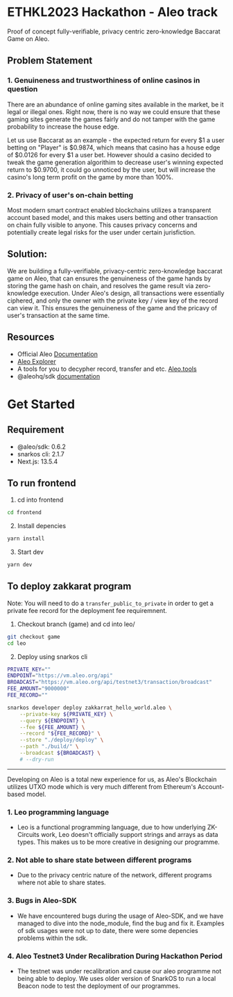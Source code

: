 # ETHKL2023 Hackathon - Aleo track

Proof of concept fully-verifiable, privacy centric zero-knowledge Baccarat Game on Aleo.

## Problem Statement

### 1. Genuineness and trustworthiness of online casinos in question

There are an abundance of online gaming sites available in the market, be it legal or illegal ones. Right now, there is no way we could ensure that these gaming sites generate the games fairly and do not tamper with the game probability to increase the house edge.

Let us use Baccarat as an example - the expected return for every $1 a user betting on "Player" is $0.9874, which means that casino has a house edge of $0.0126 for every $1 a user bet. However should a casino decided to tweak the game generation algorithim to decrease user's winning expected return to $0.9700, it could go unnoticed by the user, but will increase the casino's long term profit on the game by more than 100%.

### 2. Privacy of user's on-chain betting

Most modern smart contract enabled blockchains utilizes a transparent account based model, and this makes users betting and other transaction on chain fully visible to anyone. This causes privacy concerns and potentially create legal risks for the user under certain jurisfiction.

## Solution:

We are building a fully-verifiable, privacy-centric zero-knowledge baccarat game on Aleo, that can ensures the genuineness of the game hands by storing the game hash on chain, and resolves the game result via zero-knowledge execution. Under Aleo's design, all transactions were essentially ciphered, and only the owner with the private key / view key of the record can view it.
This ensures the genuineness of the game and the pricavy of user's transaction at the same time.

## Resources

- Official Aleo [Documentation](https://developer.aleo.org/getting_started/)
- [Aleo Explorer](https://explorer.aleo.org/)
- A tools for you to decypher record, transfer and etc. [Aleo.tools](https://aleo.tools)
- @aleohq/sdk [documentation](https://github.com/AleoHQ/sdk/tree/testnet3/sdk)

# Get Started

## Requirement

- @aleo/sdk: 0.6.2
- snarkos cli: 2.1.7
- Next.js: 13.5.4

## To run frontend

1. cd into frontend

```bash
cd frontend
```

2. Install depencies

```bash
yarn install
```

3. Start dev

```bash
yarn dev
```

## To deploy zakkarat program

Note: You will need to do a `transfer_public_to_private` in order to get a private fee record for the deployment fee requiremnent.

1. Checkout branch (game) and cd into leo/

```bash
git checkout game
cd leo
```

2. Deploy using snarkos cli

```bash
PRIVATE_KEY=""
ENDPOINT="https://vm.aleo.org/api"
BROADCAST="https://vm.aleo.org/api/testnet3/transaction/broadcast"
FEE_AMOUNT="9000000"
FEE_RECORD=""

snarkos developer deploy zakkarrat_hello_world.aleo \
    --private-key ${PRIVATE_KEY} \
    --query ${ENDPOINT} \
    --fee ${FEE_AMOUNT} \
    --record "${FEE_RECORD}" \
    --store "./deploy/deploy" \
    --path "./build/" \
    --broadcast ${BROADCAST} \
    # --dry-run

```

---

Developing on Aleo is a total new experience for us, as Aleo's Blockchain utilizes UTXO mode which is very much different from Ethereum's Account-based model.

### 1. Leo programming language

- Leo is a functional programming language, due to how underlying ZK-Circuits work, Leo doesn't officially support strings and arrays as data types. This makes us to be more creative in designing our programme.

### 2. Not able to share state between different programs

- Due to the privacy centric nature of the network, different programs where not able to share states.

### 3. Bugs in Aleo-SDK

- We have encountered bugs during the usage of Aleo-SDK, and we have managed to dive into the node_module, find the bug and fix it. Examples of sdk usages were not up to date, there were some depencies problems within the sdk.

### 4. Aleo Testnet3 Under Recalibration During Hackathon Period

- The testnet was under recalibration and cause our aleo programme not being able to deploy. We uses older version of SnarkOS to run a local Beacon node to test the deployment of our programmes.
